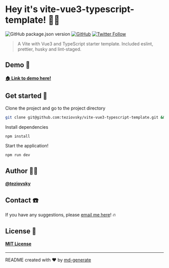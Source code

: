 # Hey it's vite-vue3-typescript-template! 🖖🏼

![GitHub package.json version](https://img.shields.io/github/package-json/v/teziovsky/vite-vue3-typescript-template) [![GitHub](https://img.shields.io/github/license/teziovsky/vite-vue3-typescript-template)](https://choosealicense.com/licenses/mit/) [![Twitter Follow](https://img.shields.io/twitter/follow/teziovsky?style=social)](https://www.twitter.com/teziovsky)

> A Vite with Vue3 and TypeScript starter template. Included eslint, prettier, husky and lint-staged.

## Demo 👀
#### [🏠 Link to demo here!](https://github.com/teziovsky/vite-vue3-typescript-template/#readme)

## Get started 🏁

Clone the project and go to the project directory

```bash
git clone git@github.com:teziovsky/vite-vue3-typescript-template.git && cd vite-vue3-typescript-template
```

Install dependencies

```bash
npm install
```

Start the application!

```bash
npm run dev
```

## Author 🙎🏼‍

#### [@teziovsky](https://www.github.com/teziovsky)

## Contact ☎️

If you have any suggestions, please [email me here](mailto:jakub.soboczynski@icloud.com)! 🔥

## License 🧾

#### [MIT License](https://choosealicense.com/licenses/mit/)

---

README created with ❤️ by [md-generate](https://www.npmjs.com/package/md-generate)